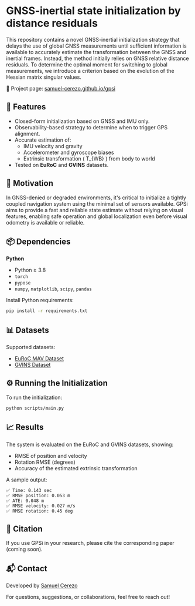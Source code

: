# GNSS-inertial state initialization by distance residuals

This repository contains a novel GNSS-inertial initialization strategy that delays the use of global GNSS measurements until sufficient information is available to accurately estimate the transformation between the GNSS and inertial frames. Instead, the method initially relies on GNSS relative distance residuals. To determine the optimal moment for switching to global measurements, we introduce a criterion based on the evolution of the Hessian matrix singular values. 

🔗 Project page: [samuel-cerezo.github.io/gpsi](https://samuel-cerezo.github.io/gpsi.html)

## 🚀 Features

- Closed-form initialization based on GNSS and IMU only.
- Observability-based strategy to determine when to trigger GPS alignment.
- Accurate estimation of:
  - IMU velocity and gravity
  - Accelerometer and gyroscope biases
  - Extrinsic transformation \( T_{WB} \) from body to world
- Tested on **EuRoC** and **GVINS** datasets.

## 🧠 Motivation

In GNSS-denied or degraded environments, it's critical to initialize a tightly coupled navigation system using the minimal set of sensors available. GPSi aims to provide a fast and reliable state estimate without relying on visual features, enabling safe operation and global localization even before visual odometry is available or reliable.


## 📦 Dependencies

**Python**
- Python ≥ 3.8
- `torch`
- `pypose`
- `numpy`, `matplotlib`, `scipy`, `pandas`


Install Python requirements:
```bash
pip install -r requirements.txt
```

## 📊 Datasets

Supported datasets:
- [EuRoC MAV Dataset](https://projects.asl.ethz.ch/datasets/doku.php?id=kmavvisualinertialdatasets)
- [GVINS Dataset](https://github.com/HKUST-Aerial-Robotics/GVINS)


## ⚙️ Running the Initialization

To run the initialization:
```bash
python scripts/main.py
```


## 📈 Results

The system is evaluated on the EuRoC and GVINS datasets, showing:
- RMSE of position and velocity
- Rotation RMSE (degrees)
- Accuracy of the estimated extrinsic transformation

A sample output:

```
✅ Time: 0.143 sec
✅ RMSE position: 0.053 m
✅ ATE: 0.048 m
✅ RMSE velocity: 0.027 m/s
✅ RMSE rotation: 0.45 deg
```

## 📝 Citation

If you use GPSi in your research, please cite the corresponding paper (coming soon).

## 📬 Contact

Developed by [Samuel Cerezo](https://samuel-cerezo.github.io/)

For questions, suggestions, or collaborations, feel free to reach out!
